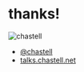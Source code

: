 # thanks!

![chastell](img/chastell.png)
<!-- .element: class="avatar" -->

* [@chastell](http://chastell.net)
* [talks.chastell.net](http://talks.chastell.net)
